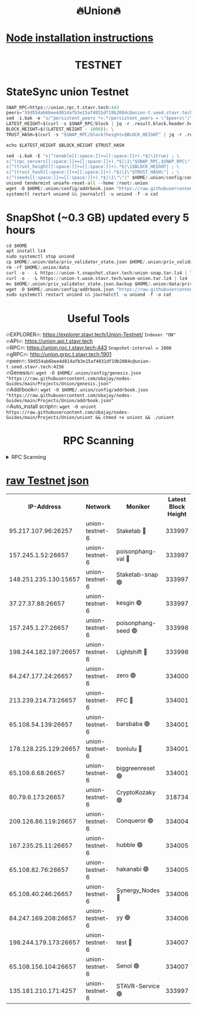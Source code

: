 <h1 align="center"> 🔥Union🔥</h1>

[Node installation instructions](https://github.com/obajay/nodes-Guides/tree/main/Projects/Union)
=

<h1 align="center"> TESTNET</h1>

# StateSync union Testnet
```python
SNAP_RPC=https://union.rpc.t.stavr.tech:443
peers="59d554ab6bee4d814afb3e15af4031df19b2084c@union-t.seed.stavr.tech:4256"
sed -i.bak -e "s/^persistent_peers *=.*/persistent_peers = \"$peers\"/" $HOME/.union/config/config.toml
LATEST_HEIGHT=$(curl -s $SNAP_RPC/block | jq -r .result.block.header.height); \
BLOCK_HEIGHT=$((LATEST_HEIGHT - 1000)); \
TRUST_HASH=$(curl -s "$SNAP_RPC/block?height=$BLOCK_HEIGHT" | jq -r .result.block_id.hash)

echo $LATEST_HEIGHT $BLOCK_HEIGHT $TRUST_HASH

sed -i.bak -E "s|^(enable[[:space:]]+=[[:space:]]+).*$|\1true| ; \
s|^(rpc_servers[[:space:]]+=[[:space:]]+).*$|\1\"$SNAP_RPC,$SNAP_RPC\"| ; \
s|^(trust_height[[:space:]]+=[[:space:]]+).*$|\1$BLOCK_HEIGHT| ; \
s|^(trust_hash[[:space:]]+=[[:space:]]+).*$|\1\"$TRUST_HASH\"| ; \
s|^(seeds[[:space:]]+=[[:space:]]+).*$|\1\"\"|" $HOME/.union/config/config.toml
uniond tendermint unsafe-reset-all --home /root/.union
wget -O $HOME/.union/config/addrbook.json "https://raw.githubusercontent.com/obajay/nodes-Guides/main/Projects/Union/addrbook.json"
systemctl restart uniond && journalctl -u uniond -f -o cat
```
# SnapShot (~0.3 GB) updated every 5 hours
```python
cd $HOME
apt install lz4
sudo systemctl stop uniond
cp $HOME/.union/data/priv_validator_state.json $HOME/.union/priv_validator_state.json.backup
rm -rf $HOME/.union/data
curl -o - -L https://union-t.snapshot.stavr.tech/union-snap.tar.lz4 | lz4 -c -d - | tar -x -C $HOME/.union --strip-components 2
curl -o - -L https://union-t.wasm.stavr.tech/wasm-union.tar.lz4 | lz4 -c -d - | tar -x -C $HOME/.union --strip-components 2
mv $HOME/.union/priv_validator_state.json.backup $HOME/.union/data/priv_validator_state.json
wget -O $HOME/.union/config/addrbook.json "https://raw.githubusercontent.com/obajay/nodes-Guides/main/Projects/Union/addrbook.json"
sudo systemctl restart uniond && journalctl -u uniond -f -o cat
```
 <h1 align="center"> Useful Tools</h1>
 
🔥EXPLORER🔥: https://explorer.stavr.tech/Union-Testnet/        `Indexer "ON"` \
🔥API🔥:      https://union.api.t.stavr.tech \
🔥RPC🔥:      https://union.rpc.t.stavr.tech:443              `Snapshot-interval = 1000` \
🔥gRPC🔥:     http://union.grpc.t.stavr.tech:1901 \
🔥peer🔥:     `59d554ab6bee4d814afb3e15af4031df19b2084c@union-t.seed.stavr.tech:4256` \
🔥Genesis🔥:     `wget -O $HOME/.union/config/genesis.json "https://raw.githubusercontent.com/obajay/nodes-Guides/main/Projects/Union/genesis.json"` \
🔥Addrbook🔥: ```wget -O $HOME/.union/config/addrbook.json "https://raw.githubusercontent.com/obajay/nodes-Guides/main/Projects/Union/addrbook.json"``` \
🔥Auto_install script🔥:  `wget -O uniont https://raw.githubusercontent.com/obajay/nodes-Guides/main/Projects/Union/uniont && chmod +x uniont && ./uniont`

<h1 align="center"> RPC Scanning</h1>

<details>
<summary>RPC Scanning</summary>

<h2 align="center"> We scan nodes in real time every 4 hours. And we provide the final result of RPC endpoints.
We cannot influence the operation of these nodes in any way. </h2>


```python
If Voting Power is higher than 0 --> then the Node is a validator of the network and may be subject to attack and be a potential threat to the chain.
```
```python
We marked such validators with a red symbol
```

</details>

[raw Testnet json](https://rpc-check.uniont.stavr.tech/uniont/rpc-uniont-result.json)
=



<table><tr><th>IP-Address</th><th>Network</th><th>Moniker</th><th>Latest Block Height</th><th>Earliest Block Height</th><th>Catching Up</th><th>Tx Index</th><th>Voting Power</th><th>Scan Time</th></tr><tr><td>95.217.107.96:26257</td><td>union-testnet-6</td><td>Staketab 🔴</td><td>333997</td><td>1</td><td>False</td><td>on</td><td>1000002</td><td>2024-03-07T01:36:46.543476837UTC</td></tr><tr><td>157.245.1.52:26657</td><td>union-testnet-6</td><td>poisonphang-val 🔴</td><td>333997</td><td>1</td><td>False</td><td>on</td><td>1000000</td><td>2024-03-07T01:36:47.203938098UTC</td></tr><tr><td>148.251.235.130:15657</td><td>union-testnet-6</td><td>Staketab-snap 🟢</td><td>333997</td><td>1</td><td>False</td><td>on</td><td>0</td><td>2024-03-07T01:36:47.757661078UTC</td></tr><tr><td>37.27.37.88:26657</td><td>union-testnet-6</td><td>kesgin 🟢</td><td>333997</td><td>1</td><td>False</td><td>on</td><td>0</td><td>2024-03-07T01:36:48.104128951UTC</td></tr><tr><td>157.245.1.27:26657</td><td>union-testnet-6</td><td>poisonphang-seed 🟢</td><td>333998</td><td>1</td><td>False</td><td>on</td><td>0</td><td>2024-03-07T01:36:53.303755530UTC</td></tr><tr><td>198.244.182.197:26657</td><td>union-testnet-6</td><td>Lightshift 🔴</td><td>333998</td><td>1</td><td>False</td><td>on</td><td>1000000</td><td>2024-03-07T01:36:55.650870472UTC</td></tr><tr><td>84.247.177.24:26657</td><td>union-testnet-6</td><td>zero 🟢</td><td>334000</td><td>1</td><td>False</td><td>on</td><td>0</td><td>2024-03-07T01:37:05.437068093UTC</td></tr><tr><td>213.239.214.73:26657</td><td>union-testnet-6</td><td>PFC 🔴</td><td>334001</td><td>1</td><td>False</td><td>on</td><td>1000001</td><td>2024-03-07T01:37:09.778103360UTC</td></tr><tr><td>65.108.54.139:26657</td><td>union-testnet-6</td><td>barsbaba 🟢</td><td>334001</td><td>1</td><td>False</td><td>on</td><td>0</td><td>2024-03-07T01:37:10.133908606UTC</td></tr><tr><td>178.128.225.129:26657</td><td>union-testnet-6</td><td>bonlulu 🔴</td><td>334001</td><td>1</td><td>False</td><td>on</td><td>1000000</td><td>2024-03-07T01:37:11.827761624UTC</td></tr><tr><td>65.109.6.68:26657</td><td>union-testnet-6</td><td>biggreenreset 🟢</td><td>334001</td><td>1</td><td>False</td><td>on</td><td>0</td><td>2024-03-07T01:37:12.158080014UTC</td></tr><tr><td>80.79.6.173:26657</td><td>union-testnet-6</td><td>CryptoKozaky 🟢</td><td>318734</td><td>1</td><td>False</td><td>on</td><td>0</td><td>2024-03-07T01:37:14.571947872UTC</td></tr><tr><td>209.126.86.119:26657</td><td>union-testnet-6</td><td>Conqueror 🟢</td><td>334004</td><td>1</td><td>False</td><td>on</td><td>0</td><td>2024-03-07T01:37:33.897067108UTC</td></tr><tr><td>167.235.25.11:26657</td><td>union-testnet-6</td><td>hubble 🟢</td><td>334005</td><td>1</td><td>False</td><td>on</td><td>0</td><td>2024-03-07T01:37:40.271248698UTC</td></tr><tr><td>65.108.82.76:26657</td><td>union-testnet-6</td><td>hakanabi 🟢</td><td>334005</td><td>1</td><td>False</td><td>on</td><td>0</td><td>2024-03-07T01:37:40.667072263UTC</td></tr><tr><td>65.108.40.246:26657</td><td>union-testnet-6</td><td>Synergy_Nodes 🔴</td><td>334006</td><td>1</td><td>False</td><td>on</td><td>1000001</td><td>2024-03-07T01:37:47.154919623UTC</td></tr><tr><td>84.247.169.208:26657</td><td>union-testnet-6</td><td>yy 🟢</td><td>334006</td><td>1</td><td>False</td><td>on</td><td>0</td><td>2024-03-07T01:37:47.589162746UTC</td></tr><tr><td>198.244.179.173:26657</td><td>union-testnet-6</td><td>test 🔴</td><td>334007</td><td>1</td><td>False</td><td>on</td><td>1</td><td>2024-03-07T01:37:49.929256414UTC</td></tr><tr><td>65.108.156.104:26657</td><td>union-testnet-6</td><td>Senol 🟢</td><td>334007</td><td>1</td><td>False</td><td>on</td><td>0</td><td>2024-03-07T01:37:50.578156467UTC</td></tr><tr><td>135.181.210.171:4257</td><td>union-testnet-6</td><td>STAVR-Service 🟢</td><td>333997</td><td>331001</td><td>False</td><td>on</td><td>0</td><td>2024-03-07T01:36:47.504689224UTC</td></tr></table>
